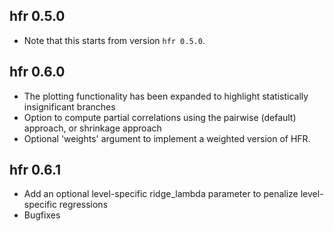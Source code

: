 ## hfr 0.5.0

- Note that this starts from version `hfr 0.5.0`.

## hfr 0.6.0

- The plotting functionality has been expanded to highlight statistically insignificant branches
- Option to compute partial correlations using the pairwise (default) approach, or shrinkage approach
- Optional 'weights' argument to implement a weighted version of HFR.

## hfr 0.6.1

- Add an optional level-specific ridge_lambda parameter to penalize level-specific regressions
- Bugfixes
